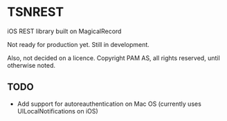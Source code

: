 TSNREST
=======

iOS REST library built on MagicalRecord

Not ready for production yet. Still in development.

Also, not decided on a licence. Copyright PAM AS, all rights reserved, until otherwise noted.

## TODO
* Add support for autoreauthentication on Mac OS (currently uses UILocalNotifications on iOS)